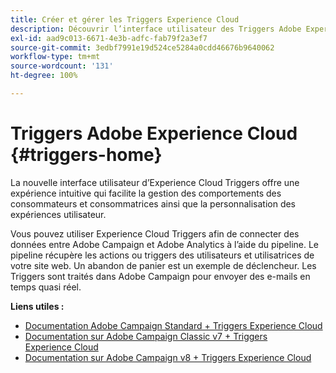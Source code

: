 ```yaml
---
title: Créer et gérer les Triggers Experience Cloud
description: Découvrir l’interface utilisateur des Triggers Adobe Experience Cloud
exl-id: aad9c013-6671-4e3b-adfc-fab79f2a3ef7
source-git-commit: 3edbf7991e19d524ce5284a0cdd46676b9640062
workflow-type: tm+mt
source-wordcount: '131'
ht-degree: 100%

---
```


# Triggers Adobe Experience Cloud {#triggers-home}

La nouvelle interface utilisateur d’Experience Cloud Triggers offre une expérience intuitive qui facilite la gestion des comportements des consommateurs et consommatrices ainsi que la personnalisation des expériences utilisateur.

Vous pouvez utiliser Experience Cloud Triggers afin de connecter des données entre Adobe Campaign et Adobe Analytics à l’aide du pipeline. Le pipeline récupère les actions ou triggers des utilisateurs et utilisatrices de votre site web. Un abandon de panier est un exemple de déclencheur. Les Triggers sont traités dans Adobe Campaign pour envoyer des e-mails en temps quasi réel.

**Liens utiles :**

* [Documentation Adobe Campaign Standard + Triggers Experience Cloud](https://experienceleague.adobe.com/docs/campaign-standard/using/integrating-with-adobe-cloud/working-with-campaign-and-triggers/about-adobe-experience-cloud-triggers.html?lang=fr)
* [Documentation sur Adobe Campaign Classic v7 + Triggers Experience Cloud](https://experienceleague.adobe.com/docs/campaign-classic/using/integrating-with-adobe-experience-cloud/experience-triggers/about-triggers.html?lang=fr)
* [Documentation sur Adobe Campaign v8 + Triggers Experience Cloud](https://experienceleague.adobe.com/docs/campaign/campaign-v8/connect/ac-triggers.html?lang=fr)
